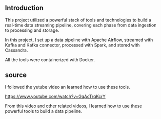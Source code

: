## Introduction

This project utilized a powerful stack of tools and technologies to build a real-time data streaming pipeline, covering each phase from data ingestion to processing and storage.

In this project, I set up a data pipeline with Apache Airflow, streamed with Kafka and Kafka connector, processed with Spark, and stored with Cassandra. 

All the tools were containerized with Docker.

## source

I followed the yutube video an learned how to use these tools.

https://www.youtube.com/watch?v=GqAcTrqKcrY


From this video and other related videos, I learned how to use these powerful tools to build a data pipeline.



